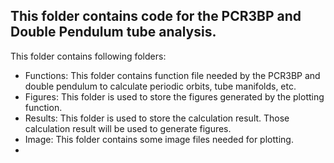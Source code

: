 ## This folder contains code for the PCR3BP and Double Pendulum tube analysis.

This folder contains following folders:
- Functions: This folder contains function file needed by the PCR3BP and double pendulum to calculate periodic orbits, tube manifolds, etc.
- Figures: This folder is used to store the figures generated by the plotting function.
- Results: This folder is used to store the calculation result. Those calculation result will be used to generate figures.
- Image: This folder contains some image files needed for plotting.
-  


